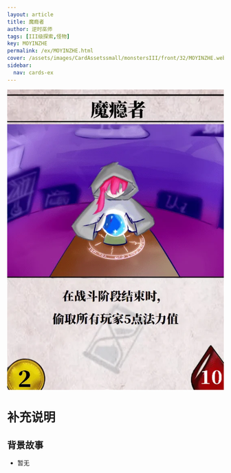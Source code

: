 ```yaml
---
layout: article
title: 魔瘾者
author: 逆时巫师
tags: [III级探索,怪物]
key: MOYINZHE
permalink: /ex/MOYINZHE.html
cover: /assets/images/CardAssetssmall/monstersIII/front/32/MOYINZHE.webp
sidebar:
  nav: cards-ex
---
```

![](/assets/images/CardAssets/monstersIII/front/32/MOYINZHE.webp)

# 补充说明



## 背景故事
* 暂无